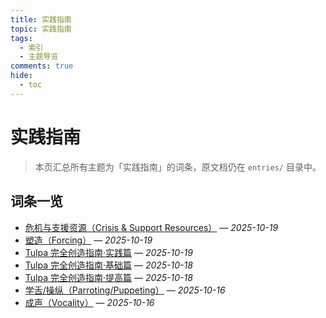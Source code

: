 ```yaml
---
title: 实践指南
topic: 实践指南
tags:
  - 索引
  - 主题导览
comments: true
hide:
  - toc
---
```


# 实践指南

> 本页汇总所有主题为「实践指南」的词条，原文档仍在 `entries/` 目录中。

## 词条一览

- [危机与支援资源（Crisis & Support Resources）](Crisis-And-Support-Resources.md) — *2025-10-19*
- [塑造（Forcing）](Forcing.md) — *2025-10-19*
- [Tulpa 完全创造指南·实践篇](Tulpa-Guide-2.md) — *2025-10-19*
- [Tulpa 完全创造指南·基础篇](Tulpa-Guide-1.md) — *2025-10-18*
- [Tulpa 完全创造指南·提高篇](Tulpa-Guide-3.md) — *2025-10-18*
- [学舌/操纵（Parroting/Puppeting）](Parroting-Puppeting.md) — *2025-10-16*
- [成声（Vocality）](Vocality.md) — *2025-10-16*
